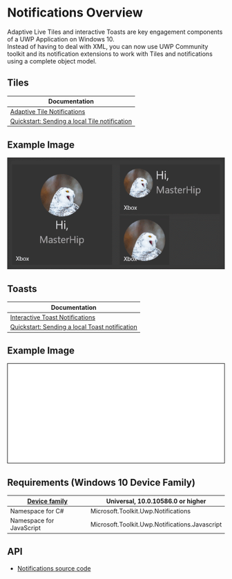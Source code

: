 # Notifications Overview 

Adaptive Live Tiles and interactive Toasts are key engagement components of a UWP Application on Windows 10.  
Instead of having to deal with XML, you can now use UWP Community toolkit and its notification extensions to work with Tiles and notifications using a complete object model.

## Tiles

| Documentation |
| --- |
| [Adaptive Tile Notifications](https://blogs.msdn.microsoft.com/tiles_and_toasts/2015/06/30/adaptive-tile-templates-schema-and-documentation/) |
| [Quickstart: Sending a local Tile notification](https://blogs.msdn.microsoft.com/tiles_and_toasts/2015/10/05/quickstart-sending-a-local-tile-notification-in-windows-10/) |



## Example Image

![LiveTile](../resources/images/Notifications-LiveTile.gif "LiveTile")

## Toasts

| Documentation |
| --- |
| [Interactive Toast Notifications](https://blogs.msdn.microsoft.com/tiles_and_toasts/2015/07/02/adaptive-and-interactive-toast-notifications-for-windows-10/) |
| [Quickstart: Sending a local Toast notification](https://blogs.msdn.microsoft.com/tiles_and_toasts/2015/07/08/quickstart-sending-a-local-toast-notification-and-handling-activations-from-it-windows-10/) |

## Example Image

![Toast](../resources/images/Notifications-PopToast.gif "Toast")

## Requirements (Windows 10 Device Family)

| [Device family](http://go.microsoft.com/fwlink/p/?LinkID=526370) | Universal, 10.0.10586.0 or higher |
| --- | --- |
| Namespace for C# | Microsoft.Toolkit.Uwp.Notifications |
| Namespace for JavaScript | Microsoft.Toolkit.Uwp.Notifications.Javascript |

## API

* [Notifications source code](https://github.com/Microsoft/UWPCommunityToolkit/tree/master/Notifications/Microsoft.Toolkit.Uwp.Notifications.UWP)
